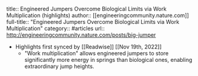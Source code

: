 title:: Engineered Jumpers Overcome Biological Limits via Work Multiplication (highlights)
author:: [[engineeringcommunity.nature.com]]
full-title:: "Engineered Jumpers Overcome Biological Limits via Work Multiplication"
category:: #articles
url:: http://engineeringcommunity.nature.com/posts/big-jumper

- Highlights first synced by [[Readwise]] [[Nov 19th, 2022]]
	- "Work multiplication" allows engineered jumpers to store significantly more energy in springs than biological ones, enabling extraordinary jump heights.